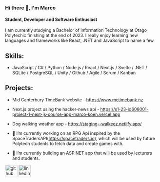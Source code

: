 ### Hi there 👋, I'm Marco
#### Student, Developer and Software Enthusiast 
I am currently studying a Bachelor of Information Technology at Otago Polytechic finishing at the end of 2023. I really enjoy learning new languages and frameworks like React, .NET and JavaScript to name a few.

## Skills: 
* JavaScript / C# / Python / Node.js / React / Next.js / Svelte / .NET / SQLite / PostgreSQL / Unity / Github / Agile / Scrum / Kanban

## Projects:
- Mid Canterbury TimeBank website - https://www.mctimebank.nz
- Next.js project using the hacker-news api - https://s1-23-id608001-project-1-next-js-course-app-marco-koen.vercel.app
- Dog walking weather app - https://staging--walkeez.netlify.app/

- 🔭 I’m currently working on an RPG Api inspired by the SpaceTradersAPI(https://spacetraders.io), which will be used by future Polytech students to fetch data and create games with.
- 🌱 I’m currently building an ASP.NET app that will be used by lecturers and students. 


[<img src='https://cdn.jsdelivr.net/npm/simple-icons@3.0.1/icons/github.svg' alt='github' height='40'>](https://github.com/marcokoen)  [<img src='https://cdn.jsdelivr.net/npm/simple-icons@3.0.1/icons/linkedin.svg' alt='linkedin' height='40'>](https://www.linkedin.com/in/marco-koen-68b96a1a1/)  

